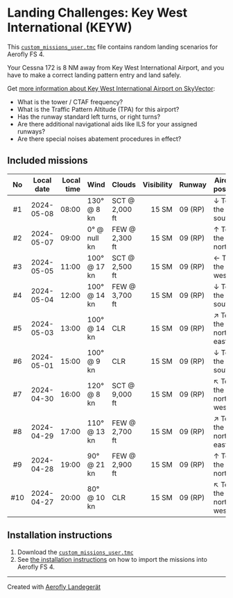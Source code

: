# Landing Challenges: Key West International (KEYW)

This [`custom_missions_user.tmc`](./custom_missions_user.tmc) file contains random landing scenarios for Aerofly FS 4.

Your Cessna 172 is 8 NM away from Key West International Airport, and you have to make a correct landing pattern entry and land safely.

Get [more information about Key West International Airport on SkyVector](https://skyvector.com/airport/KEYW):

- What is the tower / CTAF frequency?
- What is the Traffic Pattern Altitude (TPA) for this airport?
- Has the runway standard left turns, or right turns?
- Are there additional navigational aids like ILS for your assigned runways?
- Are there special noises abatement procedures in effect?

## Included missions

| No  | Local date | Local time | Wind         | Clouds         | Visibility | Runway  | Aircraft position    |
| :-: | ---------- | ---------: | ------------ | -------------- | ---------: | ------- | -------------------- |
| #1  | 2024-05-08 |      08:00 | 130° @ 8 kn  | SCT @ 2,000 ft |      15 SM | 09 (RP) | ↓ To the south       |
| #2  | 2024-05-07 |      09:00 | 0° @ null kn | FEW @ 2,300 ft |      15 SM | 09 (RP) | ↑ To the north       |
| #3  | 2024-05-05 |      11:00 | 100° @ 17 kn | SCT @ 2,500 ft |      15 SM | 09 (RP) | ← To the west        |
| #4  | 2024-05-04 |      12:00 | 100° @ 14 kn | FEW @ 3,700 ft |      15 SM | 09 (RP) | ↓ To the south       |
| #5  | 2024-05-03 |      13:00 | 100° @ 14 kn | CLR            |      15 SM | 09 (RP) | ↗ To the north-east |
| #6  | 2024-05-01 |      15:00 | 100° @ 9 kn  | CLR            |      15 SM | 09 (RP) | ↓ To the south       |
| #7  | 2024-04-30 |      16:00 | 120° @ 8 kn  | SCT @ 9,000 ft |      15 SM | 09 (RP) | ↖ To the north-west |
| #8  | 2024-04-29 |      17:00 | 110° @ 13 kn | FEW @ 2,700 ft |      15 SM | 09 (RP) | ↗ To the north-east |
| #9  | 2024-04-28 |      19:00 | 90° @ 21 kn  | FEW @ 2,900 ft |      15 SM | 09 (RP) | ↑ To the north       |
| #10 | 2024-04-27 |      20:00 | 80° @ 10 kn  | CLR            |      15 SM | 09 (RP) | ↖ To the north-west |

## Installation instructions

1. Download the [`custom_missions_user.tmc`](./custom_missions_user.tmc)
2. See [the installation instructions](https://fboes.github.io/aerofly-missions/docs/generic-installation.html) on how to import the missions into Aerofly FS 4.

---

Created with [Aerofly Landegerät](https://github.com/fboes/aerofly-patterns)
